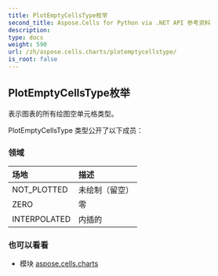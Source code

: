 ```yaml
---
title: PlotEmptyCellsType枚举
second_title: Aspose.Cells for Python via .NET API 参考资料
description:
type: docs
weight: 590
url: /zh/aspose.cells.charts/plotemptycellstype/
is_root: false
---
```

## PlotEmptyCellsType枚举
表示图表的所有绘图空单元格类型。



PlotEmptyCellsType 类型公开了以下成员：

### 领域
|场地|描述|
| :- | :- |
| NOT_PLOTTED |未绘制（留空）|
| ZERO |零|
| INTERPOLATED |内插的|



### 也可以看看
* 模块 [aspose.cells.charts](..)
